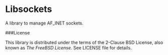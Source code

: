 Libsockets
==========

A library to manage AF_INET sockets. 

###License

This library is distributed under the terms of the 2-Clause BSD License, also known as *The FreeBSD License*. See LICENSE file for details. 
